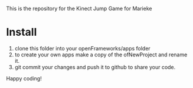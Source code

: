 This is the repository for the Kinect Jump Game for Marieke

Install
=======
1. clone this folder into your openFrameworks/apps folder
2. to create your own apps make a copy of the ofNewProject and rename it.
3. git commit your changes and push it to github to share your code.

Happy coding!

